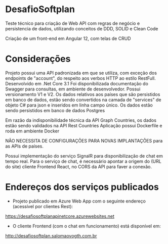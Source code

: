 # DesafioSoftplan

Teste técnico para criação de Web API com regras de negócio e persistencia de dados, utilizando conceitos de DDD, SOLID e Clean Code

Criação de um front-end em Angular 12, com telas de CRUD

# Considerações

Projeto possui uma API padronizada em que se utiliza, com exceção dos endpoints de "account", do respeito aos verbos HTTP ao estilo RestFull.
Desenvolvido em .Net Core 3.1
Foi disponibilizada documentação do Swagger para consultas, em ambiente de desenvolvedor.
Possui versionamento V1 e V2.
Os dados relativos aos países que são persistidos em banco de dados, estão sendo convertidos na camada de "services" de objeto C# para json e inseridos em linha campo único.
Os dados estão sendo persistidos em banco de dados Postgres
    
Em razão da indisponibilidade técnica da API Graph Countries, os dados estão sendo validados na API Rest Countries
Aplicação possui Dockerfile e roda em ambiente Docker
    
NÃO NECESSITA DE CONFIGURAÇÕES PARA NOVAS IMPLANTAÇÕES para as APIs de países.
    
Possui implementação do serviço SignalR para disponibilização de chat em tempo real. 
Para o serviço de chat, é necessário apontar a origem do (URL do site) cliente Frontend React, no CORS da API para faver a conexão.
    
# Endereços dos serviços publicados

- Projeto publicado em Azure Web App com o seguinte endereço (acessível por clientes Rest):
 
https://desafiosoftplanapinetcore.azurewebsites.net
 
 
- O cliente Frontend (com o chat em funcionamento) está disponível em:
 
http://desafiosoftplan.salomaovogth.com.br
    
    
